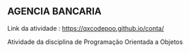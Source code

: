 ## AGENCIA BANCARIA 

Link da atividade : https://qxcodepoo.github.io/conta/

Atividade da disciplina de Programação Orientada a Objetos

